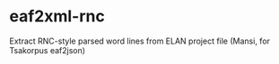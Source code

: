 # eaf2xml-rnc
Extract RNC-style parsed word lines from ELAN project file (Mansi, for Tsakorpus eaf2json)
